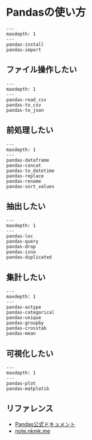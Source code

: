 # Pandasの使い方

```{toctree}
---
maxdepth: 1
---
pandas-install
pandas-import
```

## ファイル操作したい

```{toctree}
---
maxdepth: 1
---
pandas-read_csv
pandas-to_csv
pandas-to_json
```

## 前処理したい

```{toctree}
---
maxdepth: 1
---
pandas-dataframe
pandas-concat
pandas-to_datetime
pandas-replace
pandas-rename
pandas-sort_values
```

## 抽出したい

```{toctree}
---
maxdepth: 1
---
pandas-loc
pandas-query
pandas-drop
pandas-isna
pandas-duplicated
```

## 集計したい

```{toctree}
---
maxdepth: 1
---
pandas-astype
pandas-categorical
pandas-unique
pandas-groupby
pandas-crosstab
pandas-mean
```

## 可視化したい

```{toctree}
---
maxdepth: 1
---
pandas-plot
pandas-matplotib
```


## リファレンス

- [Pandas公式ドキュメント](https://pandas.pydata.org/docs/)
- [note.nkmk.me](https://note.nkmk.me/pandas/)
